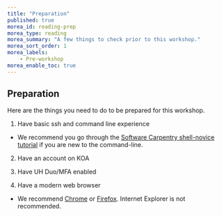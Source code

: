 ```yaml
---
title: "Preparation"
published: true
morea_id: reading-prep
morea_type: reading
morea_summary: "A few things to check prior to this workshop."
morea_sort_order: 1
morea_labels:
    - Pre-workshop
morea_enable_toc: true
---
```


## Preparation 

Here are the things you need to do to be prepared for this workshop.

1) Have basic ssh and command line experience

* We recommend you go through the [Software Carpentry shell-novice tutorial](https://swcarpentry.github.io/shell-novice/) if you are new to the command-line.

2) Have an account on KOA

3)  Have UH Duo/MFA enabled

4) Have a modern web browser

* We recommend [Chrome](https://www.google.com/chrome/) or [Firefox](https://www.mozilla.org/en-US/firefox/).  Internet Explorer is not recommended.